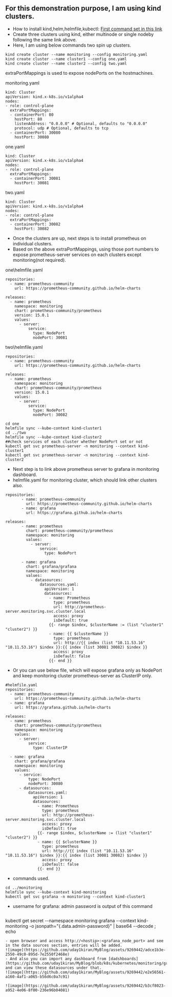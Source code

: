 ## For this demonstration purpose, I am using kind clusters. 
- How to install kind,helm,helmfile,kubectl: [First command set in this link](https://github.com/uday1kiran/MyBlog/blob/master/kubernetes/kind/commands.md)
- Create three clusters using kind, either multinode or single nodeby following the same link above.
- Here, I am using below commands two spin up clusters.

```
kind create cluster --name monitoring --config monitoring.yaml
kind create cluster --name cluster1 --config one.yaml
kind create cluster --name cluster2 --config two.yaml
```

extraPortMappings is used to expose nodePorts on the hostmachines.
  
monitoring.yaml
```
kind: Cluster
apiVersion: kind.x-k8s.io/v1alpha4
nodes:
- role: control-plane
  extraPortMappings:
  - containerPort: 80
    hostPort: 80
    listenAddress: "0.0.0.0" # Optional, defaults to "0.0.0.0"
    protocol: udp # Optional, defaults to tcp
  - containerPort: 30080
    hostPort: 30080
```
one.yaml
```
kind: Cluster
apiVersion: kind.x-k8s.io/v1alpha4
nodes:
- role: control-plane
  extraPortMappings:
  - containerPort: 30081
    hostPort: 30081
```
two.yaml
```
kind: Cluster
apiVersion: kind.x-k8s.io/v1alpha4
nodes:
- role: control-plane
  extraPortMappings:
  - containerPort: 30082
    hostPort: 30082
```
- Once the clusters are up, next steps is to install prometheus on individual clusters.
- Based on the above extraPortMappings, using those port numbers to expose prometheus-server services on each clusters except monitoring(not required).

one\helmfile.yaml
``` 
repositories:
  - name: prometheus-community
    url: https://prometheus-community.github.io/helm-charts

releases:
  - name: prometheus
    namespace: monitoring
    chart: prometheus-community/prometheus
    version: 15.0.1
    values:
      - server:
          service:
            type: NodePort
            nodePort: 30081
```
two\helmfile.yaml
``` 
repositories:
  - name: prometheus-community
    url: https://prometheus-community.github.io/helm-charts

releases:
  - name: prometheus
    namespace: monitoring
    chart: prometheus-community/prometheus
    version: 15.0.1
    values:
      - server:
          service:
            type: NodePort
            nodePort: 30082
```

```
cd one
helmfile sync --kube-context kind-cluster1
cd ../two
helmfile sync --kube-context kind-cluster2
##check services of each cluster whether NodePort set or not
kubectl get svc prometheus-server -n monitoring --context kind-cluster1
kubectl get svc prometheus-server -n monitoring --context kind-cluster2
```

- Next step is to link above prometheus server to grafana in monitoring dashboard.
- helmfile.yaml for monitoring cluster, which should link other clusters also.
```
repositories:
       - name: prometheus-community
         url: https://prometheus-community.github.io/helm-charts
       - name: grafana
         url: https://grafana.github.io/helm-charts

releases:
       - name: prometheus
         chart: prometheus-community/prometheus
         namespace: monitoring
         values:
           - server:
               service:
                 type: NodePort

       - name: grafana
         chart: grafana/grafana
         namespace: monitoring
         values:
           - datasources:
               datasources.yaml:
                 apiVersion: 1
                 datasources:
                   - name: Prometheus
                     type: prometheus
                     url: http://prometheus-server.monitoring.svc.cluster.local
                     access: proxy
                     isDefault: true
                   {{- range $index, $clusterName := (list "cluster1" "cluster2") }}
                   - name: {{ $clusterName }}
                     type: prometheus
                     url: http://{{ index (list "10.11.53.16" "10.11.53.16") $index }}:{{ index (list 30081 30082) $index }}
                     access: proxy
                     isDefault: false
                   {{- end }}
```
- Or you can use below file, which will expose grafana only as NodePort and keep monitoring cluster prometheus-server as ClusterIP only.
```
#helmfile.yaml
repositories:
  - name: prometheus-community
    url: https://prometheus-community.github.io/helm-charts
  - name: grafana
    url: https://grafana.github.io/helm-charts

releases:
  - name: prometheus
    chart: prometheus-community/prometheus
    namespace: monitoring
    values:
      - server:
          service:
            type: ClusterIP

  - name: grafana
    chart: grafana/grafana
    namespace: monitoring
    values:
      - service:
          type: NodePort
          nodePort: 30080
      - datasources:
          datasources.yaml:
            apiVersion: 1
            datasources:
              - name: Prometheus
                type: prometheus
                url: http://prometheus-server.monitoring.svc.cluster.local
                access: proxy
                isDefault: true
              {{- range $index, $clusterName := (list "cluster1" "cluster2") }}
              - name: {{ $clusterName }}
                type: prometheus
                url: http://{{ index (list "10.11.53.16" "10.11.53.16") $index }}:{{ index (list 30081 30082) $index }}
                access: proxy
                isDefault: false
              {{- end }}
```

- commands used.
```
cd ../monitoring
helmfile sync --kube-context kind-monitoring
kubectl get svc grafana -n monitoring --context kind-cluster1
```
- username for grafana: admin password is output of this command
  ```
kubectl get secret --namespace monitoring grafana --context kind-monitoring -o jsonpath="{.data.admin-password}" | base64 --decode ; echo
  ```
- open browser and access http://<hostip>:<grafana_node_port> and see in the data sources section, entries will be added.
![image](https://github.com/uday1kiran/MyBlog/assets/9269442/adce1b3e-2550-49c0-895d-7e2550f2468e)
- And also you can import any dashboard from [dadshboards](https://github.com/uday1kiran/MyBlog/blob/k8s/kubernetes/monitoring/grafana_prometheus_import_dashboards.md) and can view these datasources under that.
![image](https://github.com/uday1kiran/MyBlog/assets/9269442/e2e56561-a160-4af1-a065-b56d6c0a7c91)

![image](https://github.com/uday1kiran/MyBlog/assets/9269442/b3cf8023-a952-4e06-8f00-236e96b04081)
